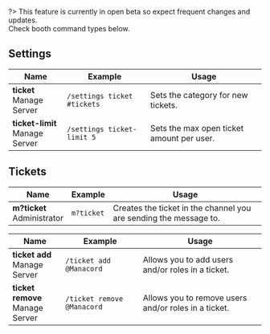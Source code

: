 ?> This feature is currently in open beta so expect frequent changes and updates.<br>Check booth command types below.

## Settings
<!-- tabs:start -->

<!-- tab:Slash Commands -->
Name              | Example           | Usage                                                                         
 ---------------- | ----------------- | ----------------------------------------------------------------------------- 
**ticket** <br><span class="user-permissions">Manage Server</span> | `/settings ticket #tickets` | Sets the category for new tickets.
**ticket-limit** <br><span class="user-permissions">Manage Server</span> | `/settings ticket-limit 5` | Sets the max open ticket amount per user.
<!-- tabs:end -->


## Tickets
<!-- tabs:start -->

<!-- tab:Prefix Commands -->
Name              | Example           | Usage                                                                         
 ---------------- | ----------------- | ----------------------------------------------------------------------------- 
**m?ticket**<br><span class="user-permissions">Administrator</span> | `m?ticket` | Creates the ticket in the channel you are sending the message to.

<!-- tab:Slash Commands -->
Name              | Example           | Usage                                                                         
 ---------------- | ----------------- | ----------------------------------------------------------------------------- 
**ticket add** <br><span class="user-permissions">Manage Server</span> | `/ticket add @Manacord` | Allows you to add users and/or roles in a ticket.
**ticket remove** <br><span class="user-permissions">Manage Server</span> | `/ticket remove @Manacord` | Allows you to remove users and/or roles in a ticket.
<!-- tabs:end -->
